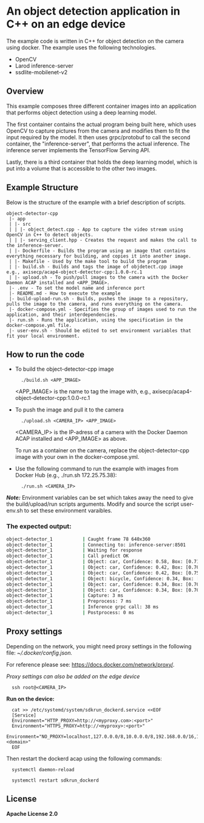 # An object detection application in C++ on an edge device
The example code is written in C++ for object detection on the camera using docker. The example uses the following technologies.
* OpenCV
* Larod inference-server
* ssdlite-mobilenet-v2

## Overview
This example composes three different container images into an application that performs object detection using a deep learning model.

The first container contains the actual program being built here, which uses OpenCV to capture pictures from the camera and modifies them to fit the input required by the model. It then uses grpc/protobuf to call the second container, the "inference-server", that performs the actual inference. The inference server implements the TensorFlow Serving API.

Lastly, there is a third container that holds the deep learning model, which is put into a volume that is accessible to the other two images.

## Example Structure
Below is the structure of the example with a brief description of scripts.
```shell
object-detector-cpp
 |- app
 | |- src
 | | |- object_detect.cpp - App to capture the video stream using OpenCV in C++ to detect objects.
 | | |- serving_client.hpp - Creates the request and makes the call to the inference-server.
 | |- Dockerfile - Builds the program using an image that contains everything necessary for building, and copies it into another image.
 | |- Makefile - Used by the make tool to build the program
 | |- build.sh - Builds and tags the image of objdetect.cpp image e.g., axisecp/acap4-object-detector-cpp:1.0.0-rc.1
 | |- upload.sh - To push/pull images to the camera with the Docker Daemon ACAP installed and <APP_IMAGE>.
 |- .env - To set the model name and inference port
 |- README.md - How to execute the example
 |- build-upload-run.sh - Builds, pushes the image to a repository, pulls the image to the camera, and runs everything on the camera.
 |- docker-compose.yml - Specifies the group of images used to run the application, and their interdependencies.
 |- run.sh - Runs the application, using the specification in the docker-compose.yml file.
 |- user-env.sh - Should be edited to set environment variables that fit your local environment.
```

## How to run the code
* To build the object-detector-cpp image
  ```shell
    ./build.sh <APP_IMAGE>
  ```
    <APP_IMAGE> is the name to tag the image with, e.g., axisecp/acap4-object-detector-cpp:1.0.0-rc.1

* To push the image and pull it to the camera
  ```shell
    ./upload.sh <CAMERA_IP> <APP_IMAGE>
  ```

    <CAMERA_IP> is the IP-adress of a camera with the Docker Daemon ACAP installed and <APP_IMAGE> as above.

    To run as a container on the camera, replace the object-detector-cpp image with your own in the docker-compose.yml.

* Use the following command to run the example with images from Docker Hub (e.g., ./run.sh 172.25.75.38):
  ```shell
    ./run.sh <CAMERA_IP>
  ```
***Note:*** Environment variables can be set which takes away the need to give the build/upload/run scripts arguments. Modify and source the script user-env.sh to set these environment varaibles.


### The expected output:
```bash
object-detector_1           | Caught frame 78 640x360
object-detector_1           | Connecting to: inference-server:8501
object-detector_1           | Waiting for response
object-detector_1           | Call predict OK
object-detector_1           | Object: car, Confidence: 0.58, Box: [0.71, 0.02, 0.98, 0.46]
object-detector_1           | Object: car, Confidence: 0.42, Box: [0.70, 0.16, 0.90, 0.45]
object-detector_1           | Object: car, Confidence: 0.42, Box: [0.75, 0.46, 0.79, 0.52]
object-detector_1           | Object: bicycle, Confidence: 0.34, Box: [0.77, 0.87, 0.89, 0.97]
object-detector_1           | Object: car, Confidence: 0.34, Box: [0.70, 0.01, 0.85, 0.23]
object-detector_1           | Object: car, Confidence: 0.34, Box: [0.70, 0.01, 0.75, 0.13]
object-detector_1           | Capture: 3 ms
object-detector_1           | Preprocess: 7 ms
object-detector_1           | Inference grpc call: 38 ms
object-detector_1           | Postprocess: 0 ms
```
## Proxy settings
Depending on the network, you might need proxy settings in the following file: *~/.docker/config.json.*

For reference please see: https://docs.docker.com/network/proxy/.

*Proxy settings can also be added on the edge device*
```shell
  ssh root@<CAMERA_IP>
```
**Run on the device:**
```shell
  cat >> /etc/systemd/system/sdkrun_dockerd.service <<EOF
  [Service]
  Environment="HTTP_PROXY=http://<myproxy.com>:<port>"
  Environment="HTTPS_PROXY=http://<myproxy>:<port>"
  Environment="NO_PROXY=localhost,127.0.0.0/8,10.0.0.0/8,192.168.0.0/16,172.16.0.0/12,.<domain>"
  EOF
```
  Then restart the dockerd acap using the following commands:
```shell
  systemctl daemon-reload

  systemctl restart sdkrun_dockerd
```

## License
**Apache License 2.0**

